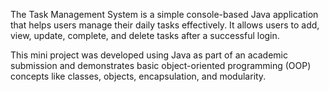 The Task Management System is a simple console-based Java application that helps users manage their daily tasks effectively.
It allows users to add, view, update, complete, and delete tasks after a successful login.

This mini project was developed using Java as part of an academic submission and demonstrates basic object-oriented programming (OOP) concepts like classes, objects, encapsulation, and modularity.
